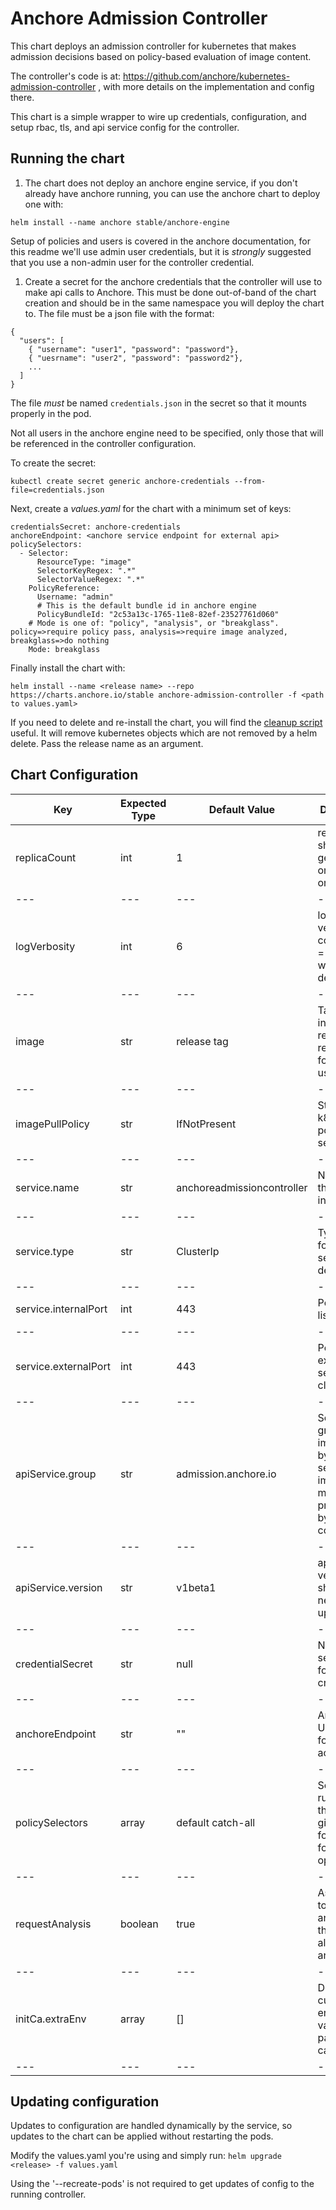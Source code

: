 # Anchore Admission Controller

This chart deploys an admission controller for kubernetes that makes admission decisions based on policy-based evaluation of image content.

The controller's code is at: https://github.com/anchore/kubernetes-admission-controller , with more details on the implementation and config there.

This chart is a simple wrapper to wire up credentials, configuration, and setup rbac, tls, and api service config for the controller.


## Running the chart

1. The chart does not deploy an anchore engine service, if you don't already have anchore running, you can use the anchore chart
to deploy one with:

```
helm install --name anchore stable/anchore-engine
```

Setup of policies and users is covered in the anchore documentation, for this readme we'll use admin user credentials, but it 
is *strongly* suggested that you use a non-admin user for the controller credential.

1. Create a secret for the anchore credentials that the controller will use to make api calls to Anchore. This must be done out-of-band of the chart creation and should be in the
same namespace you will deploy the chart to. The file must be a json file with the format:

```
{
  "users": [
    { "username": "user1", "password": "password"},
    { "uesrname": "user2", "password": "password2"},
    ...      
  ]
}
```

The file *must* be named `credentials.json` in the secret so that it mounts properly in the pod.

Not all users in the anchore engine need to be specified, only those that will be referenced in the controller configuration.

To create the secret:

```
kubectl create secret generic anchore-credentials --from-file=credentials.json
```

Next, create a _values.yaml_ for the chart with a minimum set of keys:
```
credentialsSecret: anchore-credentials
anchoreEndpoint: <anchore service endpoint for external api>
policySelectors:
  - Selector:
      ResourceType: "image"
      SelectorKeyRegex: ".*"
      SelectorValueRegex: ".*"
    PolicyReference:
      Username: "admin"
      # This is the default bundle id in anchore engine
      PolicyBundleId: "2c53a13c-1765-11e8-82ef-23527761d060"
    # Mode is one of: "policy", "analysis", or "breakglass". policy=>require policy pass, analysis=>require image analyzed, breakglass=>do nothing
    Mode: breakglass
```

Finally install the chart with:
```
helm install --name <release name> --repo https://charts.anchore.io/stable anchore-admission-controller -f <path to values.yaml>
```

If you need to delete and re-install the chart, you will find the [cleanup script](files/cleanup.sh) useful.
It will remove kubernetes objects which are not removed by a helm delete. Pass the release name as an argument.

## Chart Configuration

| Key | Expected Type | Default Value | Description |
|---|---|---|---|
|replicaCount | int | 1 | replicas, should generally only need one 
|---|---|---|---|
|logVerbosity | int | 6 | log verbosity of controller, 1 = error, 2 warn, 3 debug....
|---|---|---|---|
|image | str | release tag | Tag including registry and repository for image to use 
|---|---|---|---|
|imagePullPolicy | str | IfNotPresent | Standard k8s pull policy setting
|---|---|---|---|
|service.name | str | anchoreadmissioncontroller | Name for the svc instance 
|---|---|---|---|
|service.type | str | ClusterIp | Type to use for k8s service definition
|---|---|---|---|
|service.internalPort | int | 443 | Port the pod listens on
|---|---|---|---|
|service.externalPort | int | 443 | Port to expose to service clients
|---|---|---|---|
|apiService.group | str | admission.anchore.io | Service group implemented by the service image (must match that presented by controller)
|---|---|---|---|
|apiService.version | str | v1beta1 | api service version, should not need to be updated
|---|---|---|---|
|credentialSecret | str | null | Name of the secret to use for credentials
|---|---|---|---|
|anchoreEndpoint | str | "" | Anchore URL to use for api access
|---|---|---|---|
|policySelectors | array | default catch-all | Selector rules, see the project github page for detail on format and options.
|---|---|---|---|
|requestAnalysis | boolean | true | Ask anchore to analyze an image that isn't already analyzed
|---|---|---|---|
|initCa.extraEnv | array | [] | Define custom environment variables to pass to init-ca pod |
|---|---|---|---|

## Updating configuration

Updates to configuration are handled dynamically by the service, so updates to the chart can be applied without restarting
the pods.

Modify the values.yaml you're using and simply run: `helm upgrade <release> -f values.yaml`

Using the '--recreate-pods' is not required to get updates of config to the running controller.
